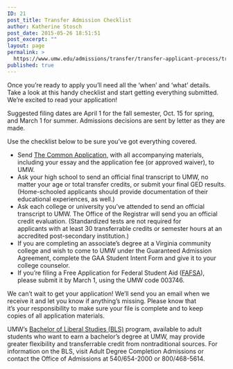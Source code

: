 ```yaml
---
ID: 21
post_title: Transfer Admission Checklist
author: Katherine Stosch
post_date: 2015-05-26 18:51:51
post_excerpt: ""
layout: page
permalink: >
  https://www.umw.edu/admissions/transfer/transfer-applicant-process/transfer-applicant-checklist/
published: true
---
```

Once you’re ready to apply you’ll need all the ‘when’ and ‘what’ details. Take a look at this handy checklist and start getting everything submitted. We’re excited to read your application!

Suggested filing dates are April 1 for the fall semester, Oct. 15 for spring, and March 1 for summer. Admissions decisions are sent by letter as they are made.

Use the checklist below to be sure you’ve got everything covered.
<ul>
	<li>Send <a href="https://www.commonapp.org/Login">The Common Application</a>, with all accompanying materials, including your essay and the application fee (or approved waiver), to UMW.</li>
	<li>Ask your high school to send an official final transcript to UMW, no matter your age or total transfer credits, or submit your final GED results. (Home-schooled applicants should provide documentation of their educational experiences, as well.)</li>
	<li>Ask each college or university you’ve attended to send an official transcript to UMW. The Office of the Registrar will send you an official credit evaluation. (Standardized tests are not required for applicants with at least 30 transferrable credits or semester hours at an accredited post-secondary institution.)</li>
	<li>If you are completing an associate’s degree at a Virginia community college and wish to come to UMW under the Guaranteed Admission Agreement, complete the GAA Student Intent Form and give it to your college counselor.</li>
	<li>If you’re filing a Free Application for Federal Student Aid (<a href="https://fafsa.ed.gov/">FAFSA</a>), please submit it by March 1, using the UMW code 003746.</li>
</ul>
We can’t wait to get your application! We’ll send you an email when we receive it and let you know if anything’s missing. Please know that it’s your responsibility to make sure your file is complete and to keep copies of all application materials.

UMW’s <a href="http://cas.umw.edu/bls/">Bachelor of Liberal Studies (BLS)</a> program, available to adult students who want to earn a bachelor’s degree at UMW, may provide greater flexibility and transferrable credit from nontraditional sources. For information on the BLS, visit Adult Degree Completion Admissions or contact the Office of Admissions at 540/654-2000 or 800/468-5614.
